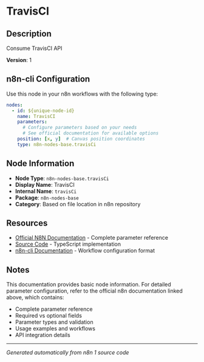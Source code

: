# TravisCI

## Description

Consume TravisCI API

**Version**: 1

## n8n-cli Configuration

Use this node in your n8n workflows with the following type:

```yaml
nodes:
  - id: ${unique-node-id}
    name: TravisCI
    parameters:
      # Configure parameters based on your needs
      # See official documentation for available options
    position: [x, y]  # Canvas position coordinates
    type: n8n-nodes-base.travisCi
```

## Node Information

- **Node Type**: `n8n-nodes-base.travisCi`
- **Display Name**: TravisCI
- **Internal Name**: `travisCi`
- **Package**: `n8n-nodes-base`
- **Category**: Based on file location in n8n repository

## Resources

- [Official N8N Documentation](https://docs.n8n.io/integrations/builtin/app-nodes/n8n-nodes-base.travisci/) - Complete parameter reference
- [Source Code](https://github.com/n8n-io/n8n/blob/master/packages/nodes-base/nodes/TravisCi/TravisCi.node.ts) - TypeScript implementation
- [n8n-cli Documentation](https://github.com/edenreich/n8n-cli) - Workflow configuration format

## Notes

This documentation provides basic node information. For detailed parameter configuration, 
refer to the official n8n documentation linked above, which contains:

- Complete parameter reference
- Required vs optional fields
- Parameter types and validation
- Usage examples and workflows
- API integration details

---
*Generated automatically from n8n 1 source code*
